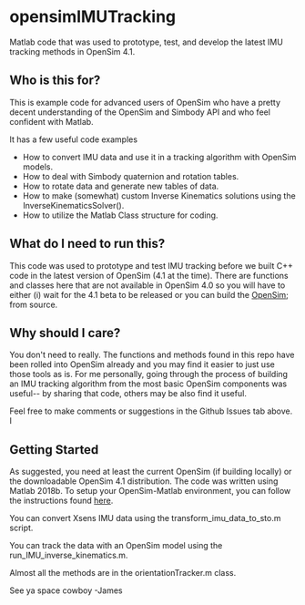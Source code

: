 opensimIMUTracking
============
Matlab code that was used to prototype, test, and develop the latest IMU tracking methods in OpenSim 4.1.

Who is this for?
-----------------
This is example code for advanced users of OpenSim who have a pretty decent understanding of the OpenSim and Simbody API and who feel confident with Matlab. 

It has a few useful code examples
- How to convert IMU data and use it in a tracking algorithm with OpenSim models.
- How to deal with Simbody quaternion and rotation tables.
- How to rotate data and generate new tables of data. 
- How to make (somewhat) custom Inverse Kinematics solutions using the InverseKinematicsSolver().
- How to utilize the Matlab Class structure for coding.

What do I need to run this?
-----------------
This code was used to prototype and test IMU tracking before we built C++ code 
in the latest version of OpenSim (4.1 at the time). There are functions and classes 
here that are not available in OpenSim 4.0 so you will have to either (i) wait 
for the 4.1 beta to be released or you can build the [OpenSim](https://github.com/opensim-org/opensim-core); from source.    

Why should I care?
-----------------
You don't need to really. The functions and methods found in this repo have been rolled into OpenSim already and you may find it easier to just use those tools as is. For me personally, going through the process of building an IMU tracking algorithm from the most basic OpenSim components was useful-- by sharing that code, others may be also find it useful.

Feel free to make comments or suggestions in the Github Issues tab above. I 

Getting Started
-----------------
As suggested, you need at least the current OpenSim (if building locally) or the downloadable OpenSim 4.1 distribution. The code was written using Matlab 2018b. To setup your OpenSim-Matlab environment, you can follow the instructions found [here](https://simtk-confluence.stanford.edu/display/OpenSim/Scripting+with+Matlab).

You can convert Xsens IMU data using the transform_imu_data_to_sto.m script. 

You can track the data with an OpenSim model using the run_IMU_inverse_kinematics.m.

Almost all the methods are in the orientationTracker.m class. 


See ya space cowboy
-James






